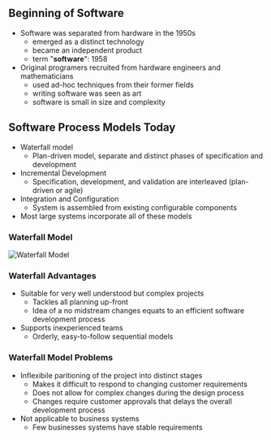 ## Beginning of Software
- Software was separated from hardware in the 1950s
    - emerged as a distinct technology
    - became an independent product
    - term "**software**": 1958
- Original programers recruited from hardware engineers and mathematicians
    - used ad-hoc techniques from their former fields
    - writing software was seen as art
    - software is small in size and complexity

## Software Process Models Today
- Waterfall model
    - Plan-driven model, separate and distinct phases of specification and development
- Incremental Development
    - Specification, development, and validation are interleaved (plan-driven or agile)
- Integration and Configuration
    - System is assembled from existing configurable components
- Most large systems incorporate all of these models

### Waterfall Model
![Waterfall Model](https://external-content.duckduckgo.com/iu/?u=https%3A%2F%2Fmiro.medium.com%2Fmax%2F4096%2F1*PHlgy9xuiVN1qlcHo5iCZg.gif&f=1&nofb=1&ipt=a3c1d1a3d0395d17dc2a8e784289db376e2e855fe40d47ab0f0ab677bf1992c0&ipo=images)

### Waterfall Advantages
- Suitable for very well understood but complex projects
    - Tackles all planning up-front
    - Idea of a no midstream changes equats to an efficient software development process
- Supports inexperienced teams
    - Orderly, easy-to-follow sequential models

### Waterfall Model Problems
- Inflexibile paritioning of the project into distinct stages
    - Makes it difficult to respond to changing customer requirements
    - Does not allow for complex changes during the design process
    - Changes require customer approvals that delays the overall development process
- Not applicable to business systems
    - Few businesses systems have stable requirements


